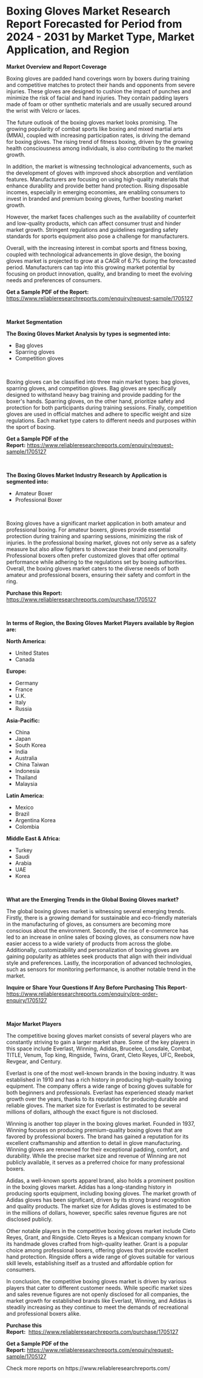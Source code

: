 <p><h1>Boxing Gloves Market Research Report Forecasted for Period from 2024 -  2031 by Market Type, Market Application, and Region</h1></p><p><strong>Market Overview and Report Coverage</strong></p>
<p><p>Boxing gloves are padded hand coverings worn by boxers during training and competitive matches to protect their hands and opponents from severe injuries. These gloves are designed to cushion the impact of punches and minimize the risk of facial and hand injuries. They contain padding layers made of foam or other synthetic materials and are usually secured around the wrist with Velcro or laces.</p><p>The future outlook of the boxing gloves market looks promising. The growing popularity of combat sports like boxing and mixed martial arts (MMA), coupled with increasing participation rates, is driving the demand for boxing gloves. The rising trend of fitness boxing, driven by the growing health consciousness among individuals, is also contributing to the market growth.</p><p>In addition, the market is witnessing technological advancements, such as the development of gloves with improved shock absorption and ventilation features. Manufacturers are focusing on using high-quality materials that enhance durability and provide better hand protection. Rising disposable incomes, especially in emerging economies, are enabling consumers to invest in branded and premium boxing gloves, further boosting market growth.</p><p>However, the market faces challenges such as the availability of counterfeit and low-quality products, which can affect consumer trust and hinder market growth. Stringent regulations and guidelines regarding safety standards for sports equipment also pose a challenge for manufacturers.</p><p>Overall, with the increasing interest in combat sports and fitness boxing, coupled with technological advancements in glove design, the boxing gloves market is projected to grow at a CAGR of 6.7% during the forecasted period. Manufacturers can tap into this growing market potential by focusing on product innovation, quality, and branding to meet the evolving needs and preferences of consumers.</p></p>
<p><strong>Get a Sample PDF of the Report:</strong> <a href="https://www.reliableresearchreports.com/enquiry/request-sample/1705127">https://www.reliableresearchreports.com/enquiry/request-sample/1705127</a></p>
<p>&nbsp;</p>
<p><strong>Market Segmentation</strong></p>
<p><strong>The Boxing Gloves Market Analysis by types is segmented into:</strong></p>
<p><ul><li>Bag gloves</li><li>Sparring gloves</li><li>Competition gloves</li></ul></p>
<p>&nbsp;</p>
<p><p>Boxing gloves can be classified into three main market types: bag gloves, sparring gloves, and competition gloves. Bag gloves are specifically designed to withstand heavy bag training and provide padding for the boxer's hands. Sparring gloves, on the other hand, prioritize safety and protection for both participants during training sessions. Finally, competition gloves are used in official matches and adhere to specific weight and size regulations. Each market type caters to different needs and purposes within the sport of boxing.</p></p>
<p><strong>Get a Sample PDF of the Report:</strong>&nbsp;<a href="https://www.reliableresearchreports.com/enquiry/request-sample/1705127">https://www.reliableresearchreports.com/enquiry/request-sample/1705127</a></p>
<p>&nbsp;</p>
<p><strong>The Boxing Gloves Market Industry Research by Application is segmented into:</strong></p>
<p><ul><li>Amateur Boxer</li><li>Professional Boxer</li></ul></p>
<p>&nbsp;</p>
<p><p>Boxing gloves have a significant market application in both amateur and professional boxing. For amateur boxers, gloves provide essential protection during training and sparring sessions, minimizing the risk of injuries. In the professional boxing market, gloves not only serve as a safety measure but also allow fighters to showcase their brand and personality. Professional boxers often prefer customized gloves that offer optimal performance while adhering to the regulations set by boxing authorities. Overall, the boxing gloves market caters to the diverse needs of both amateur and professional boxers, ensuring their safety and comfort in the ring.</p></p>
<p><strong>Purchase this Report:</strong>&nbsp; <a href="https://www.reliableresearchreports.com/purchase/1705127">https://www.reliableresearchreports.com/purchase/1705127</a></p>
<p>&nbsp;</p>
<p><strong>In terms of Region, the Boxing Gloves Market Players available by Region are:</strong></p>
<p>
    <p> <strong> North America: </strong>
        <ul>
            <li>United States</li>
            <li>Canada</li>
        </ul>
        </p> 
    <p> <strong> Europe: </strong>
        <ul>
            <li>Germany</li>
            <li>France</li>
            <li>U.K.</li>
            <li>Italy</li>
            <li>Russia</li>
        </ul>
        </p> 
    <p> <strong> Asia-Pacific: </strong>
        <ul>
            <li>China</li>
            <li>Japan</li>
            <li>South Korea</li>
            <li>India</li>
            <li>Australia</li>
            <li>China Taiwan</li>
            <li>Indonesia</li>
            <li>Thailand</li>
            <li>Malaysia</li>
        </ul>
        </p> 
    <p> <strong> Latin America: </strong>
        <ul>
            <li>Mexico</li>
            <li>Brazil</li>
            <li>Argentina Korea</li>
            <li>Colombia</li>
        </ul>
        </p> 
    <p> <strong> Middle East & Africa: </strong>
        <ul>
            <li>Turkey</li>
            <li>Saudi</li>
            <li>Arabia</li>
            <li>UAE</li>
            <li>Korea</li>
        </ul>
    </p>
    </p>
<p>&nbsp;</p>
<p><strong>What are the Emerging Trends in the Global Boxing Gloves market?</strong></p>
<p><p>The global boxing gloves market is witnessing several emerging trends. Firstly, there is a growing demand for sustainable and eco-friendly materials in the manufacturing of gloves, as consumers are becoming more conscious about the environment. Secondly, the rise of e-commerce has led to an increase in online sales of boxing gloves, as consumers now have easier access to a wide variety of products from across the globe. Additionally, customizability and personalization of boxing gloves are gaining popularity as athletes seek products that align with their individual style and preferences. Lastly, the incorporation of advanced technologies, such as sensors for monitoring performance, is another notable trend in the market.</p></p>
<p><strong>Inquire or Share Your Questions If Any Before Purchasing This Report</strong>- <a href="https://www.reliableresearchreports.com/enquiry/pre-order-enquiry/1705127">https://www.reliableresearchreports.com/enquiry/pre-order-enquiry/1705127</a></p>
<p>&nbsp;</p>
<p><strong>Major Market Players</strong></p>
<p><p>The competitive boxing gloves market consists of several players who are constantly striving to gain a larger market share. Some of the key players in this space include Everlast, Winning, Adidas, Brucelee, Lonsdale, Combat, TITLE, Venum, Top king, Ringside, Twins, Grant, Cleto Reyes, UFC, Reebok, Revgear, and Century. </p><p>Everlast is one of the most well-known brands in the boxing industry. It was established in 1910 and has a rich history in producing high-quality boxing equipment. The company offers a wide range of boxing gloves suitable for both beginners and professionals. Everlast has experienced steady market growth over the years, thanks to its reputation for producing durable and reliable gloves. The market size for Everlast is estimated to be several millions of dollars, although the exact figure is not disclosed.</p><p>Winning is another top player in the boxing gloves market. Founded in 1937, Winning focuses on producing premium-quality boxing gloves that are favored by professional boxers. The brand has gained a reputation for its excellent craftsmanship and attention to detail in glove manufacturing. Winning gloves are renowned for their exceptional padding, comfort, and durability. While the precise market size and revenue of Winning are not publicly available, it serves as a preferred choice for many professional boxers.</p><p>Adidas, a well-known sports apparel brand, also holds a prominent position in the boxing gloves market. Adidas has a long-standing history in producing sports equipment, including boxing gloves. The market growth of Adidas gloves has been significant, driven by its strong brand recognition and quality products. The market size for Adidas gloves is estimated to be in the millions of dollars, however, specific sales revenue figures are not disclosed publicly. </p><p>Other notable players in the competitive boxing gloves market include Cleto Reyes, Grant, and Ringside. Cleto Reyes is a Mexican company known for its handmade gloves crafted from high-quality leather. Grant is a popular choice among professional boxers, offering gloves that provide excellent hand protection. Ringside offers a wide range of gloves suitable for various skill levels, establishing itself as a trusted and affordable option for consumers.</p><p>In conclusion, the competitive boxing gloves market is driven by various players that cater to different customer needs. While specific market sizes and sales revenue figures are not openly disclosed for all companies, the market growth for established brands like Everlast, Winning, and Adidas is steadily increasing as they continue to meet the demands of recreational and professional boxers alike.</p></p>
<p><strong>Purchase this Report:</strong>&nbsp;&nbsp;<a href="https://www.reliableresearchreports.com/purchase/1705127">https://www.reliableresearchreports.com/purchase/1705127</a></p>
<p></p>
<p><strong>Get a Sample PDF of the Report:</strong>&nbsp;<a href="https://www.reliableresearchreports.com/enquiry/request-sample/1705127">https://www.reliableresearchreports.com/enquiry/request-sample/1705127</a></p>
<p>Check more reports on https://www.reliableresearchreports.com/</p>